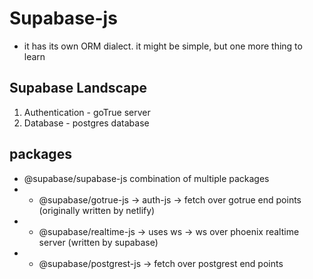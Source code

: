 # Supabase-js

- it has its own ORM dialect. it might be simple, but one more thing to learn

## Supabase Landscape

1. Authentication - goTrue server
2. Database - postgres database

## packages

- @supabase/supabase-js
  combination of multiple packages
- - @supabase/gotrue-js -> auth-js -> fetch over gotrue end points (originally written by netlify)
- - @supabase/realtime-js -> uses ws -> ws over phoenix realtime server (written by supabase)
- - @supabase/postgrest-js -> fetch over postgrest end points
